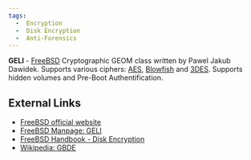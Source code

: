 ```yaml
---
tags:
  -  Encryption
  -  Disk Encryption
  -  Anti-Forensics
---
```

**GELI** - [FreeBSD](freebsd.md) Cryptographic
GEOM class written by Pawel Jakub Dawidek. Supports
various ciphers: [AES](aes.md), [Blowfish](blowfish.md)
and [3DES](3des.md). Supports hidden volumes and Pre-Boot
Authentification.

## External Links

- [FreeBSD official website](https://www.freebsd.org/)
- [FreeBSD Manpage:
  GELI](https://www.freebsd.org/cgi/man.cgi?query=gelihttps://www.freebsd.org//cgi/man.cgi?query=geli&sektion=8sektion=8)
- [FreeBSD Handbook - Disk
  Encryption](https://docs.freebsd.org/en/books/handbook/disks/#disks-encrypting)
- [Wikipedia: GBDE](https://en.wikipedia.org/wiki/GBDE)
